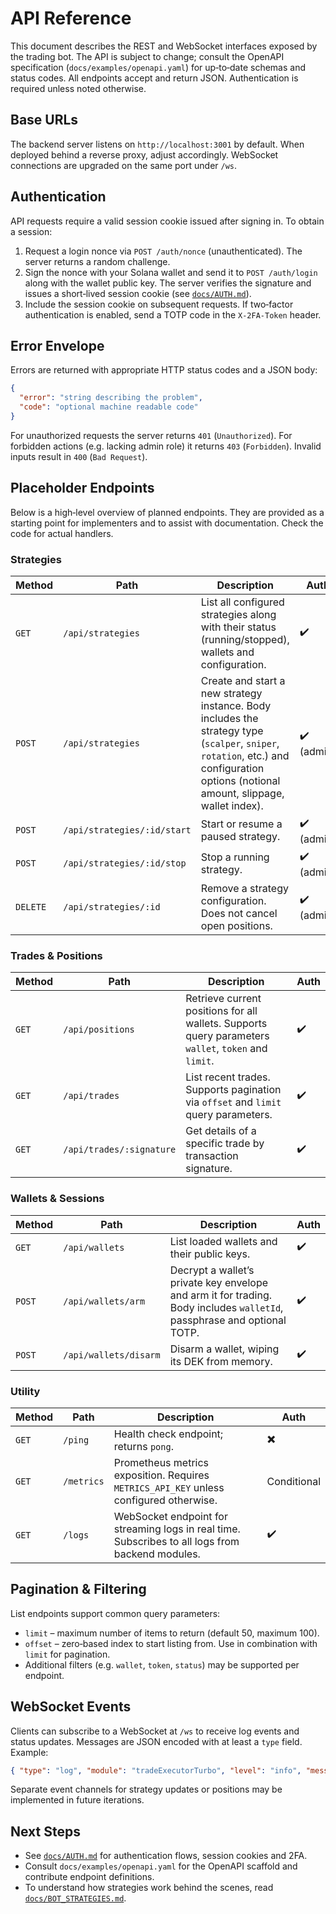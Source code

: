 # API Reference

This document describes the REST and WebSocket interfaces exposed by the trading bot.  The API is subject to change; consult the OpenAPI specification (`docs/examples/openapi.yaml`) for up‑to‑date schemas and status codes.  All endpoints accept and return JSON.  Authentication is required unless noted otherwise.

## Base URLs

The backend server listens on `http://localhost:3001` by default.  When deployed behind a reverse proxy, adjust accordingly.  WebSocket connections are upgraded on the same port under `/ws`.

## Authentication

API requests require a valid session cookie issued after signing in.  To obtain a session:

1. Request a login nonce via `POST /auth/nonce` (unauthenticated).  The server returns a random challenge.
2. Sign the nonce with your Solana wallet and send it to `POST /auth/login` along with the wallet public key.  The server verifies the signature and issues a short‑lived session cookie (see [`docs/AUTH.md`](AUTH.md)).
3. Include the session cookie on subsequent requests.  If two‑factor authentication is enabled, send a TOTP code in the `X-2FA-Token` header.

## Error Envelope

Errors are returned with appropriate HTTP status codes and a JSON body:

```json
{
  "error": "string describing the problem",
  "code": "optional machine readable code"
}
```

For unauthorized requests the server returns `401` (`Unauthorized`).  For forbidden actions (e.g. lacking admin role) it returns `403` (`Forbidden`).  Invalid inputs result in `400` (`Bad Request`).

## Placeholder Endpoints

Below is a high‑level overview of planned endpoints.  They are provided as a starting point for implementers and to assist with documentation.  Check the code for actual handlers.

### Strategies

| Method | Path | Description | Auth |
|---|---|---|---|
| `GET` | `/api/strategies` | List all configured strategies along with their status (running/stopped), wallets and configuration. | ✔️ |
| `POST` | `/api/strategies` | Create and start a new strategy instance.  Body includes the strategy type (`scalper`, `sniper`, `rotation`, etc.) and configuration options (notional amount, slippage, wallet index). | ✔️ (admin) |
| `POST` | `/api/strategies/:id/start` | Start or resume a paused strategy. | ✔️ (admin) |
| `POST` | `/api/strategies/:id/stop` | Stop a running strategy. | ✔️ (admin) |
| `DELETE` | `/api/strategies/:id` | Remove a strategy configuration.  Does not cancel open positions. | ✔️ (admin) |

### Trades & Positions

| Method | Path | Description | Auth |
|---|---|---|---|
| `GET` | `/api/positions` | Retrieve current positions for all wallets.  Supports query parameters `wallet`, `token` and `limit`. | ✔️ |
| `GET` | `/api/trades` | List recent trades.  Supports pagination via `offset` and `limit` query parameters. | ✔️ |
| `GET` | `/api/trades/:signature` | Get details of a specific trade by transaction signature. | ✔️ |

### Wallets & Sessions

| Method | Path | Description | Auth |
|---|---|---|---|
| `GET` | `/api/wallets` | List loaded wallets and their public keys. | ✔️ |
| `POST` | `/api/wallets/arm` | Decrypt a wallet’s private key envelope and arm it for trading.  Body includes `walletId`, passphrase and optional TOTP. | ✔️ |
| `POST` | `/api/wallets/disarm` | Disarm a wallet, wiping its DEK from memory. | ✔️ |

### Utility

| Method | Path | Description | Auth |
|---|---|---|---|
| `GET` | `/ping` | Health check endpoint; returns `pong`. | ✖️ |
| `GET` | `/metrics` | Prometheus metrics exposition.  Requires `METRICS_API_KEY` unless configured otherwise. | Conditional |
| `GET` | `/logs` | WebSocket endpoint for streaming logs in real time.  Subscribes to all logs from backend modules. | ✔️ |

## Pagination & Filtering

List endpoints support common query parameters:

- `limit` – maximum number of items to return (default 50, maximum 100).
- `offset` – zero‑based index to start listing from.  Use in combination with `limit` for pagination.
- Additional filters (e.g. `wallet`, `token`, `status`) may be supported per endpoint.

## WebSocket Events

Clients can subscribe to a WebSocket at `/ws` to receive log events and status updates.  Messages are JSON encoded with at least a `type` field.  Example:

```json
{ "type": "log", "module": "tradeExecutorTurbo", "level": "info", "message": "quote fetched", "timestamp": 1620000000 }
```

Separate event channels for strategy updates or positions may be implemented in future iterations.

## Next Steps

* See [`docs/AUTH.md`](AUTH.md) for authentication flows, session cookies and 2FA.
* Consult `docs/examples/openapi.yaml` for the OpenAPI scaffold and contribute endpoint definitions.
* To understand how strategies work behind the scenes, read [`docs/BOT_STRATEGIES.md`](BOT_STRATEGIES.md).
